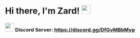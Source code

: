 # Hi there, I'm Zard! <img src="https://github.com/TheDudeThatCode/TheDudeThatCode/blob/master/Assets/Hi.gif" width="29px">
### <img src="https://www.freepnglogos.com/uploads/discord-logo-png/discord-logo-logodownload-download-logotipos-1.png" width="29px"> Discord Server: https://discord.gg/DfGvMBbMyp
